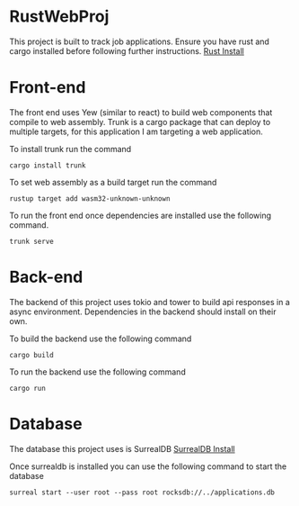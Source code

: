 # RustWebProj
This project is built to track job applications.
Ensure you have rust and cargo installed before following further instructions.
[Rust Install](https://www.rust-lang.org/tools/install)

# Front-end
The front end uses Yew (similar to react) to build web components that compile to web assembly.
Trunk is a cargo package that can deploy to multiple targets, for this application I am targeting a web application.

To install trunk run the command
```
cargo install trunk
```
To set web assembly as a build target run the command
```
rustup target add wasm32-unknown-unknown
```
To run the front end once dependencies are installed use the following command.
```
trunk serve
```

# Back-end
The backend of this project uses tokio and tower to build api responses in a async environment. Dependencies in the backend should install on their own.

To build the backend use the following command
```
cargo build
```

To run the backend use the following command
```
cargo run
```

# Database
The database this project uses is SurrealDB
[SurrealDB Install](https://surrealdb.com/start)

Once surrealdb is installed you can use the following command to start the database
```
surreal start --user root --pass root rocksdb://../applications.db 
```

